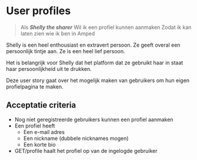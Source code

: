 # User profiles

> Als ***Shelly the sharer***
> Wil ik een profiel kunnen aanmaken
> Zodat ik kan laten zien wie ik ben in Amped

Shelly is een heel enthousiast en extravert persoon. Ze geeft overal een persoonlijk tintje aan. Ze is een heel lief persoon.

Het is belangrijk voor Shelly dat het platform dat ze gebruikt haar in staat haar persoonlijkheid uit te drukken.

Deze user story gaat over het mogelijk maken van gebruikers om hun eigen profielpagina te maken.

## Acceptatie criteria
* Nog niet geregistreerde gebruikers kunnen een profiel aanmaken
* Een profiel heeft
    * Een e-mail adres
    * Een nickname  (dubbele nicknames mogen)
    * Een korte bio 
* GET/profile haalt het profiel op van de ingelogde gebruiker
